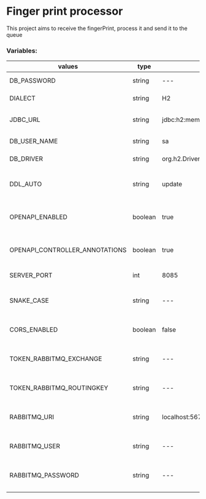 # Finger print processor

This project aims to receive the fingerPrint, process it and send it to the queue

### Variables:

| values                         | type    | default                                               | info                                          |
| ------------------------------ | ------- | ----------------------------------------------------- | --------------------------------------------- |
| DB_PASSWORD                    | string  | ---                                                   | Database password                             |
| DIALECT                        | string  | H2                                                    | Database Dialect                              |
| JDBC_URL                       | string  | jdbc:h2:mem;LOCK_TIMEOUT=10000;DB_CLOSE_ON_EXIT=FALSE | Database Connection URL                       |
| DB_USER_NAME                   | string  | sa                                                    | Database username                             |
| DB_DRIVER                      | string  | org.h2.Driver                                         | Database JDBC Driver                          |
| DDL_AUTO                       | string  | update                                                | Schema generation configuration for Hibernate |
| OPENAPI_ENABLED                | boolean | true                                                  | Enabling OpenAPI for the application          |
| OPENAPI_CONTROLLER_ANNOTATIONS | boolean | true                                                  | Enabling Control Annotations for OpenAPI      |
| SERVER_PORT                    | int     | 8085                                                  | Micronaut Server Port                         |
| SNAKE_CASE                     | string  | ---                                                   | Naming Strategy for Jackson Properties        |
| CORS_ENABLED                   | boolean | false                                                 | Enabling CORS (optional)                      |
| TOKEN_RABBITMQ_EXCHANGE        | string  | ---                                                   | Exchange name for token in RabbitMQ           |
| TOKEN_RABBITMQ_ROUTINGKEY      | string  | ---                                                   | Routing key for the token in RabbitMQ         |
| RABBITMQ_URI                   | string  | localhost:5672                                        | RabbitMQ client address in Micronaut          |
| RABBITMQ_USER                  | string  | ---                                                   | RabbitMQ Client User on Micronaut             |
| RABBITMQ_PASSWORD              | string  | ---                                                   | RabbitMQ Client Password in Micronaut         |
